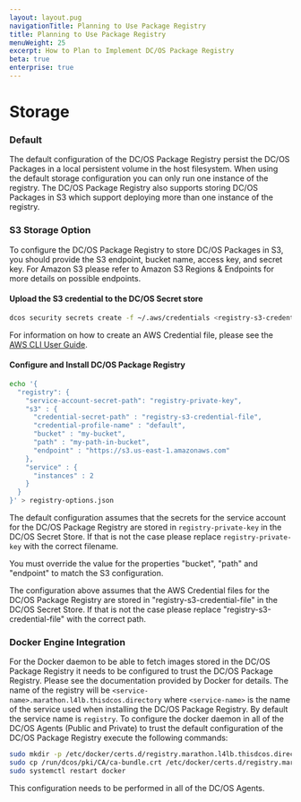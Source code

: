 ```yaml
---
layout: layout.pug
navigationTitle: Planning to Use Package Registry
title: Planning to Use Package Registry
menuWeight: 25
excerpt: How to Plan to Implement DC/OS Package Registry
beta: true
enterprise: true
---
```


# Storage

### Default

The default configuration of the DC/OS Package Registry persist the DC/OS Packages in a local persistent volume in the host filesystem. When using the default storage configuration you can only run one instance of the registry. The DC/OS Package Registry also supports storing DC/OS Packages in S3 which support deploying more than one instance of the registry.

### S3 Storage Option

To configure the DC/OS Package Registry to store DC/OS Packages in S3, you should provide the S3 endpoint, bucket name, access key, and secret key. For Amazon S3 please refer to Amazon S3 Regions & Endpoints for more details on possible endpoints.

#### Upload the S3 credential to the DC/OS Secret store

```bash
dcos security secrets create -f ~/.aws/credentials <registry-s3-credential-file>
```

For information on how to create an AWS Credential file, please see the [AWS CLI User Guide](https://docs.aws.amazon.com/cli/latest/userguide/cli-config-files.html).

#### Configure and Install DC/OS Package Registry

```bash
echo '{
  "registry": {
    "service-account-secret-path": "registry-private-key",
    "s3" : {
      "credential-secret-path" : "registry-s3-credential-file",
      "credential-profile-name" : "default",
      "bucket" : "my-bucket",
      "path" : "my-path-in-bucket",
      "endpoint" : "https://s3.us-east-1.amazonaws.com"
    },
    "service" : {
      "instances" : 2
    }
  }
}' > registry-options.json
```

The default configuration assumes that the secrets for the service account for the DC/OS Package Registry are stored in `registry-private-key` in the DC/OS Secret Store. If that is not the case please replace `registry-private-key` with the correct filename.

You must override the value for the properties "bucket", "path" and "endpoint" to match the S3 configuration.

The configuration above assumes that the AWS Credential files for the DC/OS Package Registry are stored in "registry-s3-credential-file" in the DC/OS Secret Store. If that is not the case please replace "registry-s3-credential-file" with the correct path.

### Docker Engine Integration

For the Docker daemon to be able to fetch images stored in the DC/OS Package Registry it needs to be configured to trust the DC/OS Package Registry. Please see the documentation provided by Docker for details. The name of the registry will be `<service-name>.marathon.l4lb.thisdcos.directory` where `<service-name>` is the name of the service used when installing the DC/OS Package Registry. By default the service name is `registry`. To configure the docker daemon in all of the DC/OS Agents (Public and Private) to trust the default configuration of the DC/OS Package Registry execute the following commands:

```bash
sudo mkdir -p /etc/docker/certs.d/registry.marathon.l4lb.thisdcos.directory
sudo cp /run/dcos/pki/CA/ca-bundle.crt /etc/docker/certs.d/registry.marathon.l4lb.thisdcos.directory/ca.crt
sudo systemctl restart docker
```

This configuration needs to be performed in all of the DC/OS Agents.
